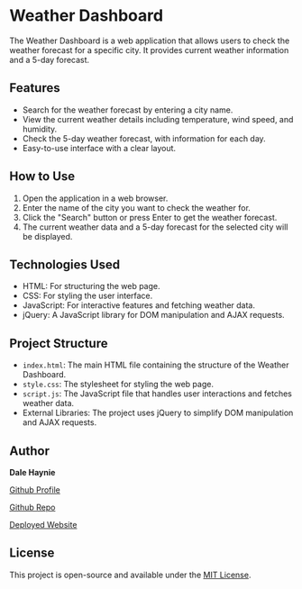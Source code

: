 # Weather Dashboard

The Weather Dashboard is a web application that allows users to check the weather forecast for a specific city. It provides current weather information and a 5-day forecast.

## Features

- Search for the weather forecast by entering a city name.
- View the current weather details including temperature, wind speed, and humidity.
- Check the 5-day weather forecast, with information for each day.
- Easy-to-use interface with a clear layout.

## How to Use

1. Open the application in a web browser.
2. Enter the name of the city you want to check the weather for.
3. Click the "Search" button or press Enter to get the weather forecast.
4. The current weather data and a 5-day forecast for the selected city will be displayed.

## Technologies Used

- HTML: For structuring the web page.
- CSS: For styling the user interface.
- JavaScript: For interactive features and fetching weather data.
- jQuery: A JavaScript library for DOM manipulation and AJAX requests.

## Project Structure

- `index.html`: The main HTML file containing the structure of the Weather Dashboard.
- `style.css`: The stylesheet for styling the web page.
- `script.js`: The JavaScript file that handles user interactions and fetches weather data.
- External Libraries: The project uses jQuery to simplify DOM manipulation and AJAX requests.

## Author
**Dale Haynie**

[Github Profile](https://github.com/Daleray1231) 

[Github Repo](https://github.com/Daleray1231/Weather_Dashboard)

[Deployed Website](https://daleray1231.github.io/Weather_Dashboard)

## License

This project is open-source and available under the [MIT License](LICENSE).